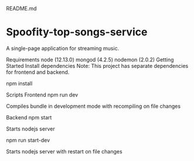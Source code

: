 README.md
# Spoofity-top-songs-service
A single-page application for streaming music.

Requirements
node (12.13.0)
mongod (4.2.5)
nodemon (2.0.2)
Getting Started
Install dependencies
Note: This project has separate dependencies for frontend and backend.

npm install

Scripts
Frontend
npm run dev

Compiles bundle in development mode with recompiling on file changes

Backend
npm start

Starts nodejs server

npm run start-dev

Starts nodejs server with restart on file changes
